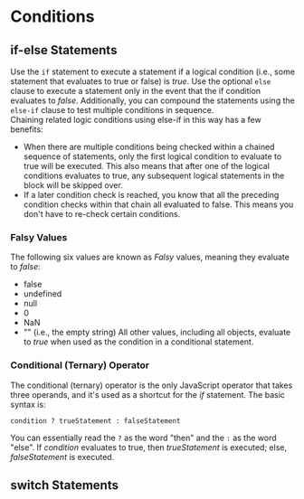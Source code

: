 # Conditions
## if-else Statements
Use the `if` statement to execute a statement if a logical condition (i.e., some statement that evaluates to true or false) is _true_. Use the optional `else` clause to execute a statement only in the event that the if condition evaluates to _false_. Additionally, you can compound the statements using the `else-if` clause to test multiple conditions in sequence.  
Chaining related logic conditions using else-if in this way has a few benefits:
* When there are multiple conditions being checked within a chained sequence of statements, only the first logical condition to evaluate to true will be executed. This also means that after one of the logical conditions evaluates to true, any subsequent logical statements in the block will be skipped over. 
* If a later condition check is reached, you know that all the preceding condition checks within that chain all evaluated to false. This means you don't have to re-check certain conditions.  
### Falsy Values  
The following six values are known as _Falsy_ values, meaning they evaluate to _false_:
* false
* undefined
* null
* 0
* NaN
* "" (i.e., the empty string)
All other values, including all objects, evaluate to _true_ when used as the condition in a conditional statement. 

### Conditional (Ternary) Operator
The conditional (ternary) operator is the only JavaScript operator that takes three operands, and it's used as a shortcut for the _if_ statement. The basic syntax is:
```
condition ? trueStatement : falseStatement
```
You can essentially read the `?` as the word "then" and the `:` as the word "else". If _condition_ evaluates to true, then _trueStatement_ is executed; else, _falseStatement_ is executed. 

## switch Statements
